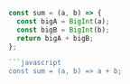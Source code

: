 ```javascript
const sum = (a, b) => {
  const bigA = BigInt(a);
  const bigB = BigInt(b);
  return bigA + bigB;
};

```javascript
const sum = (a, b) => a + b;
```